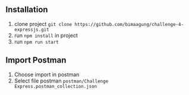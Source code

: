 ## Installation

1. clone project `git clone https://github.com/bimaagung/challenge-4-expressjs.git`
2. run `npm install` in project
3. run `npm run start`

## Import Postman

1. Choose import in postman
2. Select file postman `postman/Challenge Express.postman_collection.json`
